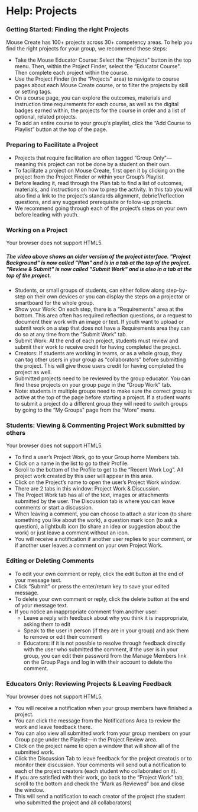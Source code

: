 Help: Projects
==============

### Getting Started: Finding the right Projects

Mouse Create has 100+ projects across 30+ competency areas. To help you find the right projects for your group, we recommend these steps:

*   Take the Mouse Educator Course: Select the “Projects" button in the top menu. Then, within the Project Finder, select the “Educator Course". Then complete each project within the course.
*   Use the Project Finder (in the “Projects" area) to navigate to course pages about each Mouse Create course, or to filter the projects by skill or setting tags.
*   On a course page, you can explore the outcomes, materials and instruction time requirements for each course, as well as the digital badges earned within, the projects for the course in order and a list of optional, related projects.
*   To add an entire course to your group’s playlist, click the “Add Course to Playlist” button at the top of the page. 

### Preparing to Facilitate a Project

*   Projects that require facilitation are often tagged “Group Only"—meaning this project can not be done by a student on their own.
*   To facilitate a project on Mouse Create, first open it by clicking on the project from the Project Finder or within your Group’s Playlist.
*   Before leading it, read through the Plan tab to find a list of outcomes, materials, and instructions on how to prep the activity. In this tab you will also find a link to the project’s standards alignment, debrief/reflection questions, and any suggested prerequisite or follow-up projects.
*   We recommend going through each of the project’s steps on your own before leading with youth.

### Working on a Project

Your browser does not support HTML5.

##### The video above shows an older version of the project interface. "Project Background" is now called "Plan" and is in a tab at the top of the project. "Review & Submit" is now called "Submit Work" and is also in a tab at the top of the project.

*   Students, or small groups of students, can either follow along step-by-step on their own devices or you can display the steps on a projector or smartboard for the whole group.
*   Show your Work: On each step, there is a “Requirements" area at the bottom. This area often has required reflection questions, or a request to document their work with an image or text. If youth want to upload or submit work on a step that does not have a Requirements area they can do so at any time from the "Submit Work" tab.
*   Submit Work: At the end of each project, students must review and submit their work to receive credit for having completed the project.
*   Creators: If students are working in teams, or as a whole group, they can tag other users in your group as “collaborators" before submitting the project. This will give those users credit for having completed the project as well.
*   Submitted projects need to be reviewed by the group educator. You can find these projects on your group page in the “Group Work" tab.
*   Note: students in multiple groups need to make sure the correct group is active at the top of the page before starting a project. If a student wants to submit a project do a different group they will need to switch groups by going to the “My Groups" page from the “More" menu.

### Students: Viewing & Commenting Project Work submitted by others

Your browser does not support HTML5.

*   To find a user’s Project Work, go to your Group home Members tab.
*   Click on a name in the list to go to their Profile.
*   Scroll to the bottom of the Profile to get to the “Recent Work Log”. All project work created by this user will appear in this area.
*   Click on the Project’s name to open the user’s Project Work window.
*   There are 2 tabs in this window: Project Work & Discussion.
*   The Project Work tab has all of the text, images or attachments submitted by the user. The Discussion tab is where you can leave comments or start a discussion.
*   When leaving a comment, you can choose to attach a star icon (to share something you like about the work), a question mark icon (to ask a question), a lightbulb icon (to share an idea or suggestion about the work) or just leave a comment without an icon.
*   You will receive a notification if another user replies to your comment, or if another user leaves a comment on your own Project Work.

### Editing or Deleting Comments

*   To edit your own comment or reply, click the edit button at the end of your message text.
*   Click “Submit” or press the enter/return key to save your edited message.
*   To delete your own comment or reply, click the delete button at the end of your message text.
*   If you notice an inappropriate comment from another user:
    *   Leave a reply with feedback about why you think it is inappropriate, asking them to edit
    *   Speak to the user in person (if they are in your group) and ask them to remove or edit their comment
    *   Educators: if it is not possible to resolve through feedback directly with the user who submitted the comment, if the user is in your group, you can edit their password from the Manage Members link on the Group Page and log in with their account to delete the comment.

### Educators Only: Reviewing Projects & Leaving Feedback

Your browser does not support HTML5.

*   You will receive a notification when your group members have finished a project.
*   You can click the message from the Notifications Area to review the work and leave feedback there.
*   You can also view all submitted work from your group members on your Group page under the Playlist—in the Project Review area.
*   Click on the project name to open a window that will show all of the submitted work.
*   Click the Discussion Tab to leave feedback for the project creator/s or to monitor their discussion. Your comments will send out a notification to each of the project creators (each student who collaborated on it).
*   If you are satisfied with their work, go back to the “Project Work” tab, scroll to the bottom and check the “Mark as Reviewed" box and close the window.
*   This will send a notification to each creator of the project (the student who submitted the project and all collaborators)

